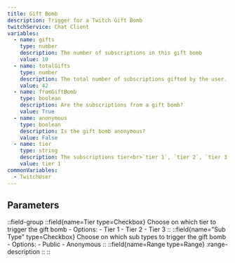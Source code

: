 ```yaml
---
title: Gift Bomb
description: Trigger for a Twitch Gift Bomb
twitchService: Chat Client
variables:
  - name: gifts
    type: number
    description: The number of subscriptions in this gift bomb
    value: 10
  - name: totalGifts
    type: number
    description: The total number of subscriptions gifted by the user.
    value: 42
  - name: fromGiftBomb
    type: boolean
    description: Are the subscriptions from a gift bomb?
    value: True
  - name: anonymous
    type: boolean
    description: Is the gift bomb anonymous?
    value: False
  - name: tier
    type: string
    description: The subscriptions tier<br>`tier 1`, `tier 2`, `tier 3
    value: tier 1
commonVariables:
  - TwitchUser
---
```


## Parameters
::field-group
  ::field{name=Tier type=Checkbox}
    Choose on which tier to trigger the gift bomb
    - Options:
      - Tier 1
      - Tier 2
      - Tier 3
  ::
  ::field{name="Sub Type" type=Checkbox}
    Choose on which sub types to trigger the gift bomb
    - Options:
      - Public
      - Anonymous
  ::
  ::field{name=Range type=Range}
    :range-description
  ::
::